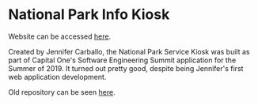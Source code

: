# National Park Info Kiosk

Website can be accessed [here](https://nationalparkservicekiosk.herokuapp.com/).

Created by Jennifer Carballo, the National Park Service Kiosk was built as part of Capital One's Software Engineering Summit application for the Summer of 2019. It turned out pretty good, despite being Jennifer's first web application development.

Old repository can be seen [here](https://github.com/jcarballo1/National-Park-Info-Kiosk).
